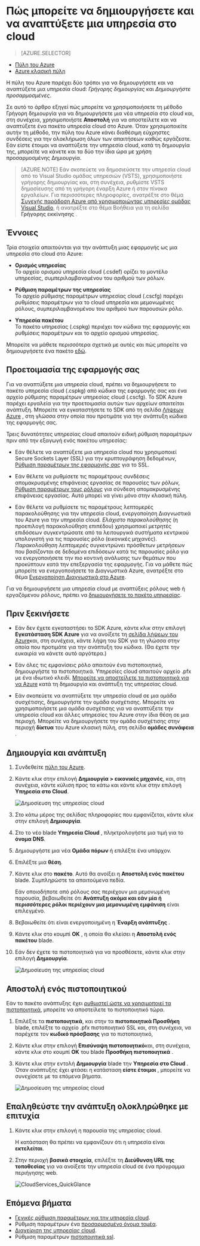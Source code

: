 <properties
    pageTitle="Πώς μπορείτε να δημιουργήσετε και να αναπτύξετε μια υπηρεσία cloud | Microsoft Azure"
    description="Μάθετε πώς μπορείτε να δημιουργήσετε και να αναπτύξετε μια υπηρεσία στο cloud με την πύλη Azure."
    services="cloud-services"
    documentationCenter=""
    authors="Thraka"
    manager="timlt"
    editor=""/>

<tags
    ms.service="cloud-services"
    ms.workload="tbd"
    ms.tgt_pltfrm="na"
    ms.devlang="na"
    ms.topic="article"
    ms.date="10/11/2016"
    ms.author="adegeo"/>




# <a name="how-to-create-and-deploy-a-cloud-service"></a>Πώς μπορείτε να δημιουργήσετε και να αναπτύξετε μια υπηρεσία στο cloud

> [AZURE.SELECTOR]
- [Πύλη του Azure](cloud-services-how-to-create-deploy-portal.md)
- [Azure κλασική πύλη](cloud-services-how-to-create-deploy.md)

Η πύλη του Azure παρέχει δύο τρόποι για να δημιουργήσετε και να αναπτύξετε μια υπηρεσία cloud: *Γρήγορης δημιουργίας* και *Δημιουργήστε προσαρμοσμένες*.

Σε αυτό το άρθρο εξηγεί πώς μπορείτε να χρησιμοποιήσετε τη μέθοδο Γρήγορη δημιουργία για να δημιουργήσετε μια νέα υπηρεσία στο cloud και, στη συνέχεια, χρησιμοποιήστε **Αποστολή** για να αποστείλετε και να αναπτύξετε ένα πακέτο υπηρεσία cloud στο Azure. Όταν χρησιμοποιείτε αυτήν τη μέθοδο, την πύλη του Azure κάνει διαθέσιμη εύχρηστες συνδέσεις για την ολοκλήρωση όλων των απαιτήσεων καθώς εργάζεστε. Εάν είστε έτοιμοι να αναπτύξετε την υπηρεσία cloud, κατά τη δημιουργία της, μπορείτε να κάνετε και τα δύο την ίδια ώρα με χρήση προσαρμοσμένης Δημιουργία.

> [AZURE.NOTE] Εάν σκοπεύετε να δημοσιεύσετε την υπηρεσία cloud από το Visual Studio ομάδας υπηρεσιών (VSTS), χρησιμοποιήστε γρήγορης δημιουργίας και, στη συνέχεια, ρυθμίστε VSTS δημοσίευσης από τη γρήγορη έναρξη Azure ή στον πίνακα εργαλείων. Για περισσότερες πληροφορίες, ανατρέξτε στο θέμα [Συνεχής παράδοση Azure από χρησιμοποιώντας υπηρεσίες ομάδας Visual Studio][TFSTutorialForCloudService], ή ανατρέξτε στο θέμα Βοήθεια για τη σελίδα **Γρήγορης εκκίνησης** .

## <a name="concepts"></a>Έννοιες
Τρία στοιχεία απαιτούνται για την ανάπτυξη μιας εφαρμογής ως μια υπηρεσία στο cloud στο Azure:

- **Ορισμός υπηρεσίας**  
  Το αρχείο ορισμού υπηρεσία cloud (.csdef) ορίζει το μοντέλο υπηρεσίας, συμπεριλαμβανομένου του αριθμού των ρόλων.

- **Ρύθμιση παραμέτρων της υπηρεσίας**  
  Το αρχείο ρύθμισης παραμέτρων υπηρεσίας cloud (.cscfg) παρέχει ρυθμίσεις παραμέτρων για το cloud υπηρεσία και μεμονωμένες ρόλους, συμπεριλαμβανομένου του αριθμού των παρουσιών ρόλο.

- **Υπηρεσία πακέτου**  
  Το πακέτο υπηρεσίας (.cspkg) περιέχει τον κώδικα της εφαρμογής και ρυθμίσεις παραμέτρων και το αρχείο ορισμού υπηρεσίας.

Μπορείτε να μάθετε περισσότερα σχετικά με αυτές και πώς μπορείτε να δημιουργήσετε ένα πακέτο [εδώ](cloud-services-model-and-package.md).

## <a name="prepare-your-app"></a>Προετοιμασία της εφαρμογής σας
Για να αναπτύξετε μια υπηρεσία cloud, πρέπει να δημιουργήσετε το πακέτο υπηρεσία cloud (.cspkg) από κώδικα της εφαρμογής σας και ένα αρχείο ρύθμισης παραμέτρων υπηρεσίας cloud (.cscfg). Το SDK Azure παρέχει εργαλεία για την προετοιμασία αυτών των αρχείων απαιτείται ανάπτυξη. Μπορείτε να εγκαταστήσετε το SDK από τη σελίδα [Λήψεων Azure](https://azure.microsoft.com/downloads/) , στη γλώσσα στην οποία που προτιμάτε για την ανάπτυξη κώδικα της εφαρμογής σας.

Τρεις δυνατότητες υπηρεσίας cloud απαιτούν ειδική ρύθμιση παραμέτρων πριν από την εξαγωγή ενός πακέτου υπηρεσίας:

- Εάν θέλετε να αναπτύξετε μια υπηρεσία cloud που χρησιμοποιεί Secure Sockets Layer (SSL) για την κρυπτογράφηση δεδομένων, [Ρύθμιση παραμέτρων της εφαρμογής σας](cloud-services-configure-ssl-certificate-portal.md#modify) για το SSL.

- Εάν θέλετε να ρυθμίσετε τις παραμέτρους συνδέσεις απομακρυσμένης επιφάνειας εργασίας σε παρουσίες των ρόλων, [Ρύθμιση παραμέτρων τους ρόλους](cloud-services-role-enable-remote-desktop.md) για σύνδεση απομακρυσμένης επιφάνειας εργασίας. Αυτό μπορεί να γίνει μόνο στην κλασική πύλη.

- Εάν θέλετε να ρυθμίσετε τις παραμέτρους λεπτομερές παρακολούθησης για την υπηρεσία cloud, ενεργοποίηση Διαγνωστικά του Azure για την υπηρεσία cloud. *Ελάχιστο παρακολούθησης* (η προεπιλογή παρακολούθηση επιπέδου) χρησιμοποιεί μετρητές επιδόσεων συγκεντρώσατε από τα λειτουργικά συστήματα κεντρικού υπολογιστή για τις παρουσίες ρόλο (εικονικές μηχανές). *Παρακολούθηση λεπτομερές* συγκεντρώνει πρόσθετων μετρήσεων που βασίζονται σε δεδομένα επιδόσεων κατά τις παρουσίες ρόλο για να ενεργοποιήσετε την πιο κοντινή ανάλυσης των θεμάτων που προκύπτουν κατά την επεξεργασία της εφαρμογής. Για να μάθετε πώς μπορείτε να ενεργοποιήσετε τα Διαγνωστικά Azure, ανατρέξτε στο θέμα [Ενεργοποίηση Διαγνωστικά στο Azure](cloud-services-dotnet-diagnostics.md).

Για να δημιουργήσετε μια υπηρεσία cloud με αναπτύξεις ρόλους web ή εργαζόμενου ρόλους, πρέπει να [δημιουργήσετε το πακέτο υπηρεσίας](cloud-services-model-and-package.md#servicepackagecspkg).

## <a name="before-you-begin"></a>Πριν ξεκινήσετε

- Εάν δεν έχετε εγκαταστήσει το SDK Azure, κάντε κλικ στην επιλογή **Εγκατάσταση SDK Azure** για να ανοίξετε τη [σελίδα λήψεων του Azure](https://azure.microsoft.com/downloads/)και, στη συνέχεια, κάντε λήψη του SDK για τη γλώσσα στην οποία που προτιμάτε για την ανάπτυξη του κώδικα. (Θα έχετε την ευκαιρία να κάνετε αυτό αργότερα.)

- Εάν όλες τις εμφανίσεις ρόλο απαιτούν ένα πιστοποιητικό, δημιουργήστε τα πιστοποιητικά. Υπηρεσίες cloud απαιτούν αρχείο .pfx με ένα ιδιωτικό κλειδί. [Μπορείτε να αποστείλετε τα πιστοποιητικά για να Azure]() κατά τη δημιουργία και ανάπτυξη της υπηρεσίας cloud.

- Εάν σκοπεύετε να αναπτύξετε την υπηρεσία cloud σε μια ομάδα συσχέτισης, δημιουργήστε την ομάδα συσχέτισης. Μπορείτε να χρησιμοποιήσετε μια ομάδα συσχέτισης για να αναπτύξετε την υπηρεσία cloud και άλλες υπηρεσίες του Azure στην ίδια θέση σε μια περιοχή. Μπορείτε να δημιουργήσετε την ομάδα συσχέτισης στην περιοχή **δίκτυα** του Azure κλασική πύλη, στη σελίδα **ομάδες συνάφεια** .


## <a name="create-and-deploy"></a>Δημιουργία και ανάπτυξη

1. Συνδεθείτε [πύλη του Azure](https://portal.azure.com/).
2. Κάντε κλικ στην επιλογή **Δημιουργία > εικονικές μηχανές**, και, στη συνέχεια, κάντε κύλιση προς τα κάτω και κάντε κλικ στην επιλογή **Υπηρεσία στο Cloud**.

    ![Δημοσίευση της υπηρεσίας cloud](media/cloud-services-how-to-create-deploy-portal/create-cloud-service.png)

3. Στο κάτω μέρος της σελίδας πληροφορίες που εμφανίζεται, κάντε κλικ στην επιλογή **Δημιουργία**. 
4. Στο το νέο blade **Υπηρεσία Cloud** , πληκτρολογήστε μια τιμή για το **όνομα DNS**.
5. Δημιουργήστε μια νέα **Ομάδα πόρων** ή επιλέξτε ένα υπάρχον.
6. Επιλέξτε μια **θέση**.
7. Κάντε κλικ στο **πακέτο**. Αυτό θα ανοίξει η **Αποστολή ενός πακέτου** blade. Συμπληρώστε τα απαιτούμενα πεδία.  

     Εάν οποιοδήποτε από ρόλους σας περιέχουν μια μεμονωμένη παρουσία, βεβαιωθείτε ότι **Ανάπτυξη ακόμα και εάν μία ή περισσότερες ρόλοι περιέχουν μια μεμονωμένη εμφάνιση** είναι επιλεγμένο.

8. Βεβαιωθείτε ότι είναι ενεργοποιημένη η **Έναρξη ανάπτυξης** .
9. Κάντε κλικ στο κουμπί **OK** , η οποία θα κλείσει η **Αποστολή ενός πακέτου** blade.
10. Εάν δεν έχετε τα πιστοποιητικά για να προσθέσετε, κάντε κλικ στην επιλογή **Δημιουργία**.

    ![Δημοσίευση της υπηρεσίας cloud](media/cloud-services-how-to-create-deploy-portal/select-package.png)

## <a name="upload-a-certificate"></a>Αποστολή ενός πιστοποιητικού

Εάν το πακέτο ανάπτυξης έχει [ρυθμιστεί ώστε να χρησιμοποιεί τα πιστοποιητικά](cloud-services-configure-ssl-certificate-portal.md#modify), μπορείτε να αποστείλετε το πιστοποιητικό τώρα.

1. Επιλέξτε τα **πιστοποιητικά**, και στην τα **πιστοποιητικά Προσθήκη** blade, επιλέξτε το αρχείο .pfx πιστοποιητικό SSL και, στη συνέχεια, να παρέχετε τον **κωδικό πρόσβασης** για το πιστοποιητικό,
2. Κάντε κλικ στην επιλογή **Επισύναψη πιστοποιητικό**και, στη συνέχεια, κάντε κλικ στο κουμπί **OK** του blade **Προσθήκη πιστοποιητικά** .
3. Κάντε κλικ στην εντολή **Δημιουργία** blade την **Υπηρεσία στο Cloud** . Όταν ανάπτυξης έχει φτάσει η κατάσταση **είστε έτοιμοι** , μπορείτε να συνεχίσετε με τα επόμενα βήματα.

    ![Δημοσίευση της υπηρεσίας cloud](media/cloud-services-how-to-create-deploy-portal/attach-cert.png)


## <a name="verify-your-deployment-completed-successfully"></a>Επαληθεύστε την ανάπτυξη ολοκληρώθηκε με επιτυχία

1. Κάντε κλικ στην επιλογή η παρουσία της υπηρεσίας cloud.

    Η κατάσταση θα πρέπει να εμφανίζουν ότι η υπηρεσία είναι **εκτελείται**.

2. Στην περιοχή **βασικά στοιχεία**, επιλέξτε τη **Διεύθυνση URL της τοποθεσίας** για να ανοίξετε την υπηρεσία cloud σε ένα πρόγραμμα περιήγησης web.

    ![CloudServices_QuickGlance](./media/cloud-services-how-to-create-deploy-portal/running.png)


[TFSTutorialForCloudService]: http://go.microsoft.com/fwlink/?LinkID=251796

## <a name="next-steps"></a>Επόμενα βήματα

* [Γενικές ρύθμιση παραμέτρων για την υπηρεσία cloud](cloud-services-how-to-configure-portal.md).
* Ρύθμιση παραμέτρων ένα [προσαρμοσμένο όνομα τομέα](cloud-services-custom-domain-name-portal.md).
* [Διαχείριση της υπηρεσίας cloud](cloud-services-how-to-manage-portal.md).
* Ρύθμιση παραμέτρων [πιστοποιητικά ssl](cloud-services-configure-ssl-certificate-portal.md).